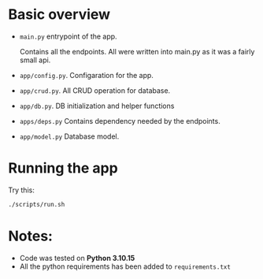 # Basic overview 
- `main.py` entrypoint of the app. 

    Contains all the endpoints. All were written into main.py as it was a fairly small api.

- `app/config.py`. Configaration for the app.
- `app/crud.py`. All CRUD operation for database.
- `app/db.py`. DB initialization and helper functions
- `apps/deps.py` Contains dependency needed by the endpoints.
- `app/model.py` Database model.




# Running the app
Try this: 
```bash
./scripts/run.sh
```

# Notes:
- Code was tested on **Python 3.10.15**
- All the python requirements has been added to `requirements.txt`
